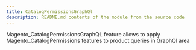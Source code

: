 ```yaml
---
title: CatalogPermissionsGraphQl
description: README.md contents of the module from the source code
---
```


Magento_CatalogPermissionsGraphQL feature allows to apply Magento_CatalogPermissions features to product queries in GraphQl area
